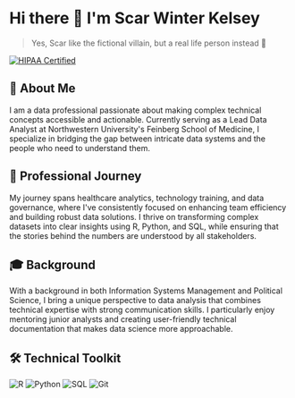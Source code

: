 # Hi there 👋 I'm Scar Winter Kelsey
> Yes, Scar like the fictional villain, but a real life person instead 🦁

[![HIPAA Certified](https://img.shields.io/badge/HIPAA-Certified-blue)](https://www.citiprogram.org/)

## 🚀 About Me
I am a data professional passionate about making complex technical concepts accessible and actionable. Currently serving as a Lead Data Analyst at Northwestern University's Feinberg School of Medicine, I specialize in bridging the gap between intricate data systems and the people who need to understand them.

## 💼 Professional Journey
My journey spans healthcare analytics, technology training, and data governance, where I've consistently focused on enhancing team efficiency and building robust data solutions. I thrive on transforming complex datasets into clear insights using R, Python, and SQL, while ensuring that the stories behind the numbers are understood by all stakeholders.

## 🎓 Background
With a background in both Information Systems Management and Political Science, I bring a unique perspective to data analysis that combines technical expertise with strong communication skills. I particularly enjoy mentoring junior analysts and creating user-friendly technical documentation that makes data science more approachable.

## 🛠️ Technical Toolkit

![R](https://img.shields.io/badge/R-276DC3?style=for-the-badge&logo=r&logoColor=white)
![Python](https://img.shields.io/badge/Python-3776AB?style=for-the-badge&logo=python&logoColor=white)
![SQL](https://img.shields.io/badge/SQL-4479A1?style=for-the-badge&logo=sql&logoColor=white)
![Git](https://img.shields.io/badge/Git-F05032?style=for-the-badge&logo=git&logoColor=white)
